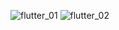 ![flutter_01](https://user-images.githubusercontent.com/13806089/213851671-341daec2-05b9-45d3-b171-b991b4cdfe41.png)
![flutter_02](https://user-images.githubusercontent.com/13806089/213851779-5fc651f1-11f8-4363-93cc-6223b5a32623.png)
